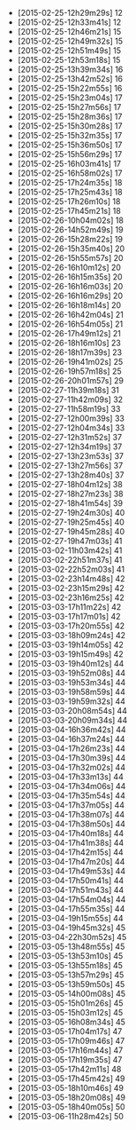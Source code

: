 + [2015-02-25-12h29m29s] 12
+ [2015-02-25-12h33m41s] 12
+ [2015-02-25-12h46m21s] 15
+ [2015-02-25-12h49m32s] 15
+ [2015-02-25-12h51m49s] 15
+ [2015-02-25-12h53m18s] 15
+ [2015-02-25-13h39m34s] 16
+ [2015-02-25-13h42m52s] 16
+ [2015-02-25-15h22m55s] 16
+ [2015-02-25-15h23m04s] 17
+ [2015-02-25-15h27m56s] 17
+ [2015-02-25-15h28m36s] 17
+ [2015-02-25-15h30m28s] 17
+ [2015-02-25-15h32m35s] 17
+ [2015-02-25-15h36m50s] 17
+ [2015-02-25-15h56m29s] 17
+ [2015-02-25-16h03m41s] 17
+ [2015-02-25-16h58m02s] 17
+ [2015-02-25-17h24m35s] 18
+ [2015-02-25-17h25m43s] 18
+ [2015-02-25-17h26m10s] 18
+ [2015-02-25-17h45m21s] 18
+ [2015-02-26-10h04m02s] 18
+ [2015-02-26-14h52m49s] 19
+ [2015-02-26-15h28m22s] 19
+ [2015-02-26-15h35m40s] 20
+ [2015-02-26-15h55m57s] 20
+ [2015-02-26-16h10m12s] 20
+ [2015-02-26-16h15m35s] 20
+ [2015-02-26-16h16m03s] 20
+ [2015-02-26-16h16m29s] 20
+ [2015-02-26-16h18m14s] 20
+ [2015-02-26-16h42m04s] 21
+ [2015-02-26-16h54m05s] 21
+ [2015-02-26-17h49m12s] 21
+ [2015-02-26-18h16m10s] 23
+ [2015-02-26-18h17m39s] 23
+ [2015-02-26-19h41m02s] 25
+ [2015-02-26-19h57m18s] 25
+ [2015-02-26-20h01m57s] 29
+ [2015-02-27-11h39m18s] 31
+ [2015-02-27-11h42m09s] 32
+ [2015-02-27-11h58m19s] 33
+ [2015-02-27-12h00m39s] 33
+ [2015-02-27-12h04m34s] 33
+ [2015-02-27-12h31m52s] 37
+ [2015-02-27-12h34m19s] 37
+ [2015-02-27-13h23m53s] 37
+ [2015-02-27-13h27m56s] 37
+ [2015-02-27-13h28m40s] 37
+ [2015-02-27-18h04m12s] 38
+ [2015-02-27-18h27m23s] 38
+ [2015-02-27-18h41m54s] 39
+ [2015-02-27-19h24m30s] 40
+ [2015-02-27-19h25m45s] 40
+ [2015-02-27-19h45m28s] 40
+ [2015-02-27-19h47m03s] 41
+ [2015-03-02-11h03m42s] 41
+ [2015-03-02-22h51m37s] 41
+ [2015-03-02-22h52m03s] 41
+ [2015-03-02-23h14m48s] 42
+ [2015-03-02-23h15m29s] 42
+ [2015-03-02-23h16m25s] 42
+ [2015-03-03-17h11m22s] 42
+ [2015-03-03-17h17m01s] 42
+ [2015-03-03-17h20m55s] 42
+ [2015-03-03-18h09m24s] 42
+ [2015-03-03-19h14m05s] 42
+ [2015-03-03-19h15m49s] 42
+ [2015-03-03-19h40m12s] 44
+ [2015-03-03-19h52m08s] 44
+ [2015-03-03-19h53m34s] 44
+ [2015-03-03-19h58m59s] 44
+ [2015-03-03-19h59m32s] 44
+ [2015-03-03-20h08m54s] 44
+ [2015-03-03-20h09m34s] 44
+ [2015-03-04-16h36m42s] 44
+ [2015-03-04-16h37m24s] 44
+ [2015-03-04-17h26m23s] 44
+ [2015-03-04-17h30m39s] 44
+ [2015-03-04-17h32m02s] 44
+ [2015-03-04-17h33m13s] 44
+ [2015-03-04-17h34m06s] 44
+ [2015-03-04-17h35m54s] 44
+ [2015-03-04-17h37m05s] 44
+ [2015-03-04-17h38m07s] 44
+ [2015-03-04-17h38m50s] 44
+ [2015-03-04-17h40m18s] 44
+ [2015-03-04-17h41m38s] 44
+ [2015-03-04-17h42m15s] 44
+ [2015-03-04-17h47m20s] 44
+ [2015-03-04-17h49m53s] 44
+ [2015-03-04-17h50m41s] 44
+ [2015-03-04-17h51m43s] 44
+ [2015-03-04-17h54m04s] 44
+ [2015-03-04-17h55m35s] 44
+ [2015-03-04-19h15m55s] 44
+ [2015-03-04-19h45m32s] 45
+ [2015-03-04-22h30m52s] 45
+ [2015-03-05-13h48m55s] 45
+ [2015-03-05-13h53m10s] 45
+ [2015-03-05-13h55m18s] 45
+ [2015-03-05-13h57m29s] 45
+ [2015-03-05-13h59m50s] 45
+ [2015-03-05-14h00m08s] 45
+ [2015-03-05-15h01m26s] 45
+ [2015-03-05-15h03m12s] 45
+ [2015-03-05-16h08m34s] 45
+ [2015-03-05-17h04m17s] 47
+ [2015-03-05-17h09m46s] 47
+ [2015-03-05-17h16m44s] 47
+ [2015-03-05-17h19m35s] 47
+ [2015-03-05-17h42m11s] 48
+ [2015-03-05-17h45m42s] 49
+ [2015-03-05-18h10m46s] 49
+ [2015-03-05-18h20m08s] 49
+ [2015-03-05-18h40m05s] 50
+ [2015-03-06-11h28m42s] 50
